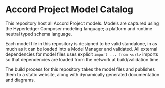 # Accord Project Model Catalog

This repository host all Accord Project models. Models are captured using the Hyperledger Composer modeling language; a platform and runtime neutral typed schema language.

Each model file in this repository is designed to be valid standalone, in as much as it can be loaded into a ModelManager and validated. All external dependencies for model files uses explicit `import ... from <url>` imports so that dependencies are loaded from the network at build/validation time.

The build process for this repository takes the model files and publishes them to a static website, along with dynamically generated documentation and diagrams.

